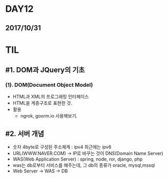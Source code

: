 # DAY12
## 2017/10/31
# TIL
## #1. DOM과 JQuery의 기초
  ### (1). DOM(Document Object Model)
  - HTML과 XML의 프로그래밍 인터페이스
  - HTML을 계층구조로 표현한 것.
  - 활용
    - ngrok, goorm.io 사용해보기.

## #2. 서버 개념
  - 숫자 4byte로 구성된 주소체계  : ipv4 최근에는 ipv6
  - URL(WWW.NAVER.COM) -> IP로 바꾸는 것이 DNS(Domain Name Server)
  - WAS(Web Application Server) :  spring, node, ror, django, php
  - was는 db로부터 서비스를 해주는데, 그 db의 종류가 oracle, mysql,mssql
  - Web Server -> WAS -> DB
